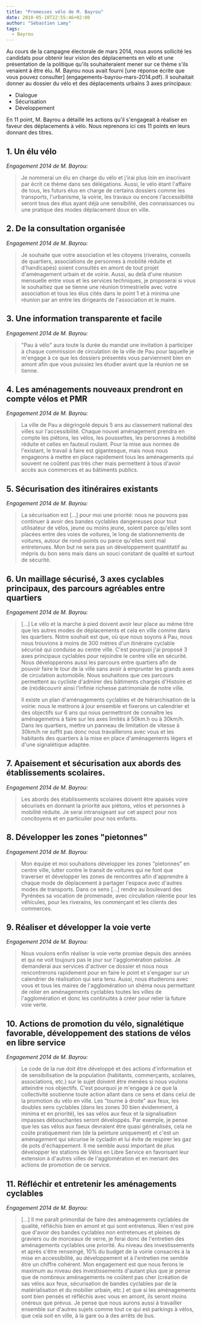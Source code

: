 ```yaml
---
title: "Promesses vélo de M. Bayrou"
date: 2018-05-10T22:55:46+02:00
author: "Sébastien Lamy"
tags:
  - Bayrou
---
```


Au cours de la campagne électorale de mars 2014, nous avons sollicité les
candidats pour obtenir leur vision des déplacements en vélo et une présentation
de la politique qu'ils souhaiteraient mener sur ce thème s'ils venaient à être
élu. M. Bayrou nous avait fourni [une réponse écrite que vous pouvez consulter]
(engagements-bayrou-mars-2014.pdf). Il souhaitait donner au dossier du vélo et
des déplacements urbains 3 axes principaux:

* Dialogue
* Sécurisation
* Développement

En 11 point, M. Bayrou a détaillé les actions qu'il s'engageait à réaliser en
faveur des déplacements à vélo. Nous reprenons ici ces 11 points en leurs
donnant des titres<!-- et en plaçant en face nos constats et commentaires pour
chacun d'eux. Nous tâcherons de tenir à jour ce carnet de bord vigilant-->.



## 1. Un élu vélo

_Engagement 2014 de M. Bayrou:_

> Je nommerai un élu en charge du vélo et j'irai plus loin en inscrivant par
> écrit ce thème dans ses délégations. Aussi, le vélo étant l'affaire de tous,
> les futurs élus en charge de certains dossiers comme les transports,
> l'urbanisme, la voirie, les travaux ou encore l'accessibilité seront tous des
> élus ayant déjà une sensibilité, des connaissances ou une pratique des modes
> déplacement doux en ville.

<!--
### Constat

M. Bayrou a effectivement nommé M. Boniface, adhérent de longue date de Pau à
Vélo, en charge du développement durable et des transport. Cependant, apparament
desespéré par le manque de prise en compte de son travail, M. Boniface nous a
signifié le 8 mars 2018 qu'il ne s'occupait plus du dossier vélo. Il n'y a donc
actuellement plus de responsable vélo parmis les élus.

M. Brin, en charge de la coordination générale et de l'urbanisme, est de fait
l'homme clé des aménagements de l'agglomération. Nous pouvons le créditer
d'afficher une volonté de sortir du "tout voiture", mais nous ne l'avons pas
croisé en vélo dans notre ville, ne manquez pas de nous informer si cela vous
arrive.

M. Capéran (travaux), nous a fait part de sa pratique du vélo lors de notre
rencontre au rassemblement du 4 mars pour l'accessibilité de la passerelle.
D'après nos éléments, il s'agirait surtout d'une pratique de loisir plus
que d'une pratique utilitaire. N'hésitez pas à nous signaler si vous le
croisez régulièrement à vélo en ville.

### Commentaire

Ce point n'est plus respecté, et il est de peu d'utilité si la voix du vélo
reste placardisé. Avant l'élu vélo, il faut un maire qui ait une vraie envie de
favoriser le vélo comme moyen de transport. L'élu vélo avec des pouvoirs
conséquents n'est que la suite logique de ce préalable indispensable.
Nous espérons contribuer à changer la vision de M. le maire par nos actions
et le dialogue que nous pourrons mettre en place. -->

## 2. De la consultation organisée

_Engagement 2014 de M. Bayrou:_

> Je souhaite que votre association et les citoyens (riverains, conseils de
> quartiers, associations de personnes à mobilité réduite et d'handicapés)
> soient consultés en amont de tout projet d'aménagement urbain et de voirie.
> Aussi, au delà d'une réunion mensuelle entre vous et les services techniques,
> je proposerai si vous le souhaitiez que se tienne une réunion trimestrielle
> avec votre association et tous les élus cités dans le point 1 et à minima une
> réunion par an entre les dirigeants de l'association et le maire.

<!--
### Constat

* Nombreux sont le projets de voiries qui ont été fait sans consulter notre
association: Etigny, place Gramont, rue du Mohédan, Boulevard des Pyrénées, rue
des Alliés, rue Carnot, rue Orléan/Nogué, place Verdun, avenue Trespoey. Il ne
fait aucun doute que sur toutes ces rénovations, le déplacement en vélo aurait
pu être largement plus favorisé si la volonté de le faire avait été là.  Pour la
passerelle entre Bizanos et Mazères-Lezons, l'agglo nous a demandé le type de
goulotte à mettre en place aux abords des escaliers. La décision "escalier"
avait déjà été actée sans consultation préalable.
* Nous n'avons jamais été conviés à une "réunion mensuelle" avec les services
techniques.
* Bien que nous souhaitions une réunion trimestrielle avec les élus du point 1, ce
type de réunion ne nous a jamais été proposé. Les seules réunions avec les élus
qui ont eu lieu à ce jour avec les élus ont été:
  * une réunion de présentation du plan vélo, pour un processus de concertation
  avorté immédiatement
  * une réunion sur l'accessibilité de la passerelle Bizanos/Mazères-Lezons,
  suite à un rassemblement public le 4 mars, plusieurs lettres de relance de
  notre part, et alors que l'inauguration de la passerelle était fixée avec
  une date très proche.
* La rencontre annuelle avec M. le maire n'a jamais eu lieu. Il reste possible
de l'interpeller publiquement au forum citoyen tous les vendredi soir où
il a lieu.
* En décembre 2017, le SMTU a fait preuve de volontarisme en nous invitant pour
nous présenter les évolutions envisagées pour son service de vélo en location
longue durée, et vélo en libre service.

### Commentaire

* La réunion mensuelle avec les services techniques devait avoir lieu le 13è mois.
* Nous souhaitons une réunion trimestrielle avec les élus cité au point 1, nous
n'avions pas compris que ce souhait devait être manifesté par voie de
rassemblements public, comme celui du 4 mars qui nous a permis d'obtenir notre
deuxième rencontre avec eux depuis 2014, et avec un ordre du jour assez restreint
(la passerelle)
* A l'heure où j'écris ces lignes (14 mai 2018), nous avons justement profité du
forum du 20 avril 2018 pour demander la mise en place d'un processus de
consultation sur les projets de voiries, et  une réunion en ce sens est prévu
avec les services techniques le 16 mai. Nous espérons que la tenue de cet
engagement va finir par se mettre en place. Espérons notamment pouvoir faire
entendre la voix du déplacement à vélo sur la rénovation des
Halles/foirail/Carnot, ainsi que pour toutes les rénovations liées au BHNS-->


## 3. Une information transparente et facile

_Engagement 2014 de M. Bayrou:_

> "Pau à vélo" aura toute la durée du mandat une invitation à participer à
> chaque commission de circulation de la ville de Pau pour laquelle je m'engage à
> ce que les dossiers présentés vous parviennent bien en amont afin que vous
> puissiez les étudier avant que la réunion ne se tienne.

<!--
### Constat

Cet engagement n'a clairement pas été respecté pour les réfections de voiries,
pour lesquels aucun document ne nous a été transmis. Nous avons pu recevoir des
documents de la mairie qu'à une occasion depuis l'élection de M. Bayrou: Pour le
plan vélo, un dossier nous a été transmis le 13 avril 2017 pour une réunion le 3
mai 2017, et un avis à rendre pour le 5 mai. Ces délais ne sont pas "bien en
amont" pour des bénévoles qui ont une vie active et doivent trouver le temps de
se réunir après s'être documenté.
-->


## 4. Les aménagements nouveaux prendront en compte vélos et PMR

_Engagement 2014 de M. Bayrou:_

> La ville de Pau a dégringolé depuis 5 ans au classement national des villes
> sur l'accessibilité. Chaque nouvel aménagement prendra en compte les piétons,
> les vélos, les poussettes, les personnes à mobilité réduite et celles en
> fauteuil roulant. Pour la mise aux normes de l'existant, le travail à faire
> est gigantesque, mais nous nous engageons à mettre en place rapidement tous
> les aménagements qui souvent ne coûtent pas très cher mais permettent à tous
> d'avoir accès aux commerces et au bâtiments publics.

<!--
### Constat

* Ce point est mis à mal au niveau de la communauté d'agglomération, dont M.
Bayrou est président. L'inauguration de la passerelle entre Bizanos et
Mazères-Lezons se fera le 18 mai 2018 sans son accessibilité pour tous. A
l'heure où j'écris ces lignes (14 mai 2018), les élus de l'agglomération ont
manifesté une volonté de réaliser l'accessibilité de la passerelle en y
impliquant les acteurs concernés. Reste à transformer l'essai.
* Dans un passé proche, de nombreuse panne prolongée d'ascenseur sont venus
contredire cette priorité accordé à l'accessibilité. L'ascenseur PMR du
funiculaire est resté en panne pendant un mois, et les ascenseurs du Hédas ont
connus plusieurs disfonctionnement qui ont tardés à être résolus. Au Hédas, nous
regrettons que la pente douce vers la place d'Espagne ait été balayée au premier
obstacle technique rencontré. L'avantage de la pente est qu'elle ne tombe pas en
panne.
* Le gros point noir de l'accessibilité publique à Pau reste la gare SNCF, et les
services de M. Bayrou ont informés en forum citoyen qu'ils bataillent contre les
nombreux obstacles que leur pose la SNCF et les batiments de France sur le sujet.

### Commentaire

Les aménagements les moins chers sont ceux qu'on ne fait pas, mais ils ne
permettent pas à tous d'accéder aux batiments publics. Nous espérons la
réalisation effective de l'accessibilité de la passerelle avec une pente douce,
regrettons l'annulation du projet de pente douce vers la place d'Espagne depuis
le Hédas, et souhaitons que M. Bayrou réussisse sa bataille pour l'accessibilité
de la gare.
-->


## 5. Sécurisation des itinéraires existants

_Engagement 2014 de M. Bayrou:_

> La sécurisation est [...] pour moi une priorité: nous ne pouvons pas continuer à
> avoir des bandes cyclables dangereuses pour tout utilisateur de vélos, jeune
> ou moins jeune, soient parce qu'elles sont placées entre des voies de
> voitures, le long de stationnements de voitures, autour de rond-points ou
> parce qu'elles sont mal entretenues. Mon but ne sera pas un développement
> quantitatif au mépris du bon sens mais dans un souci constant de qualité et
> surtout de sécurité.

<!--
### Constat

Depuis le début de la mandature, l'entretien de la peinture et de l'espace
cyclable est loin d'avoir été irréprochable. Aucune bande "dangereuse" n'a
été modifiée à notre connaissance.
M. Bayrou ne nous a pas menti en nous prévenant que "son but ne sera pas un
développement quantitatif": Le réseau cyclable est resté quasiment inchangé
jusqu'à présent, hormis la création de la piste du boulevard des Pyrénées
et le tracé le long de l'avenue Trespoey.
-->


## 6. Un maillage sécurisé, 3 axes cyclables principaux, des parcours agréables entre quartiers

_Engagement 2014 de M. Bayrou:_

> [...] Le vélo et la marche à pied doivent avoir leur place au même titre que
> les autres modes de déplacements et cela en ville comme dans les quartiers.
> Notre souhait est que, où que nous soyons à Pau, nous nous trouvions à moins
> de 300 mètres d'un itinéraire cyclable sécurisé qui conduise au centre ville.
> C'est pourquoi j'ai proposé 3 axes principaux cyclables pour rejoindre le
> centre ville en sécurité. Nous développerons aussi les parcours entre
> quartiers afin de pouvoir faire le tour de la ville sans avoir à emprunter les
> grands axes de circulation automobile. Nous souhaitons que ces parcours
> permettent au cycliste d'admirer des bâtiments chargés d'Histoire et de
> (re)découvrir ainsi l'infinie richesse patrimoniale de notre ville.
>
> Il existe un plan d'aménagements cyclables et de hiérarchisation de la voirie:
> nous le mettrons à jour ensemble et fixerons un calendrier et des objectifs
> sur 6 ans qui nous permettront de connaître les aménagemetns à faire sur les
> axes limités à 50km.h ou à 30km/h. Dans les quartiers, mettre un panneau de
> limitation de vitesse à 30km/h ne suffit pas donc nous travaillerons avec vous
> et les habitants des quartiers à la mise en place d'aménagements légers et
> d'une signalétique adaptée.

<!--
Baromètre: accès au centre ville = point noir
Aménagements légers zone 30: on les attends comme à Billère
Plan vélo: voir la consultation fantoche, qu'il faut relancer.

# Commentaire
au même titre -> Il faudrait les favoriser, pas seulement les mettre au même titre
-->


## 7. Apaisement et sécurisation aux abords des établissements scolaires.

_Engagement 2014 de M. Bayrou:_

> Les abords des établissements scolaires doivent être apaisés voire sécurisés
> en donnant la priorité aux piétons, vélos et personnes à mobilité réduite. Je
> serai intransigeant sur cet aspect pour nos concitoyens et en particulier pour
> nos enfants.

<!--
Vrai pour ce qui est touchén par le BHNS (Henri iv et calandreta). Mais le futur reste lointain
Accès rue viard reste un enfer.
-->

## 8. Développer les zones "pietonnes"

_Engagement 2014 de M. Bayrou:_

> Mon équipe et moi souhaitons développer les zones "pietonnes" en centre ville,
> lutter contre le transit de voitures qui ne font que traverser et développer
> les zones de rencontres afin d'apprendre à chaque mode de déplacement à
> partager l'espace avec d'autres modes de transports. Dans ce sens [...] rendre
> au boulevard des Pyrénées sa vocation de promenade, avec circulation ralentie
> pour les véhicules, pour les riverains, les commerçant et les clients des
> commerces.


## 9. Réaliser et développer la voie verte

_Engagement 2014 de M. Bayrou:_

> Nous voulons enfin réaliser la voie verte promise depuis des années et qui ne
> voit toujours pas le jour sur l'agglomération paloise. Je demanderai aux
> services d'activer ce dossier et nous nous rencontrerons rapidement pour en
> faire le point et s'engager sur un calendrier de réalisation qui sera tenu.
> Aussi, nous étudierons avec vous et tous les maires de l'agglomération un
> shéma nous permettant de relier en aménagements cyclables toutes les villes de
> l'agglomération et donc les continuités à créer pour relier la future voie
> verte.

## 10. Actions de promotion du vélo, signalétique favorable, développement des stations de vélos en libre service

_Engagement 2014 de M. Bayrou:_

> Le code de la rue doit être développé et des actions d'information et de
> sensibilisation de la population (habitants, commerçants, scolaires,
> associations, etc.) sur le sujet doivent être menées si nous voulons atteindre
> nos objectifs. C'est pourquoi je m'engage à ce que la collectivité soutienne
> toute action allant dans ce sens et dans celui de la promotion du vélo en
> ville. Les "tourne à droite" aux feux, les doubles sens cyclables (dans les
> zones 30 bien évidemment, à minima et en priorité), les sas vélos aux feux et
> la signalisation impasses débouchantes seront développés. Par exemple, je
> pense que les sas vélos aux faeux devraient être quasi généralisés, cela ne
> coûte pratiquement rien (de la peinture uniquement) et c'est un aménagement
> qui sécurise le cycladin et lui évite de respirer les gaz de pots
> d'échappement. Il me semble aussi important de plus développer les stations de
> Vélos en Libre Service en favorisant leur extension à d'autres villes de
> l'agglomération et en menant des actions de promotion de ce service.


## 11. Réfléchir et entretenir les aménagements cyclables

_Engagement 2014 de M. Bayrou:_

> [...] Il me paraît primordial de faire des aménagements cyclables de qualité,
> réfléchis bien en amont et qui sont entretenus. Rien n'est pire que d'avoir
> des bandes cyclables non entretenues et pleines de graviers ou de morceaux de
> verre, je ferai donc de l'entretien des aménagements cyclables une priorité.
> Au niveau des investissements et après s'être renseingé, 10% du budget de la
> voirie consacrés à la mise en accessibilité, au développement et à l'entretien
> me semble être un chiffre cohérent. Mon engagement est que nous ferons le
> maximum au niveau des investissements d'autant plus que je pense que de
> nombreux aménagements ne coûtent pas cher (création de sas vélos aux feux,
> sécurisation de bandes cyclables par de la matérialisation et du mobilier
> urbain, etc.) et que si les aménagements sont bien pensés et réfléchis avec
> vous en amont, ils seront moins onéreux que prévus. Je pense que nous aurons
> aussi à travailler ensemble sur d'autres sujets comme tout ce qui est parkings à
> vélos, que cela soit en ville, à la gare ou à des arrêts de bus.
